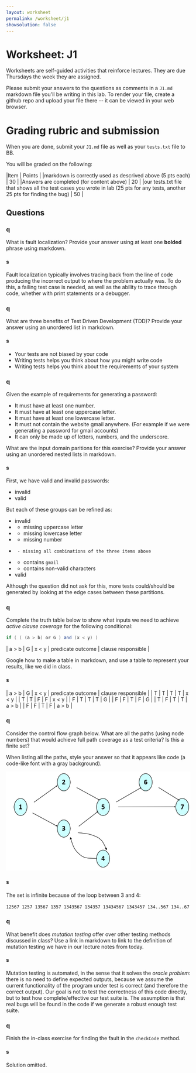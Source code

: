 ```yaml
---
layout: worksheet
permalink: /worksheet/j1
showsolution: false
---
```


# Worksheet: J1

Worksheets are self-guided activities that reinforce lectures. They are due Thursdays the week they are assigned.

Please submit your answers to the questions as comments in a `J1.md` markdown file you'll be writing in this lab. To render your file, create a github repo and upload your file there -- it can be viewed in your web browser.

# Grading rubric and submission

When you are done, submit your `J1.md` file as well as your `tests.txt` file to BB.

 You will be graded on the following:

|Item | Points |
|markdown is correctly used as descrived above (5 pts each) | 30 |
|Answers are completed (for content above) | 20 |
|our tests.txt file that shows all the test cases you wrote in lab (25 pts for any tests, another 25 pts for finding the bug) | 50 |

## Questions


### q

What is fault localization? Provide your answer using at least one **bolded** phrase using markdown.


#### s
Fault localization typically involves tracing back from the line of code producing the incorrect output to where the problem actually was. To do this, a failing test case is needed, as well as the ability to trace through code, whether with print statements or a debugger.

### q

What are three benefits of Test Driven Development (TDD)? Provide your answer using an unordered list in markdown.

#### s
* Your tests are not biased by your code
* Writing tests helps you think about how you might write code
* Writing tests helps you think about the requirements of your system

### q

Given the example of requirements for generating a password:

*    It must have at least one number.
*    It must have at least one uppercase letter.
*    It must have at least one lowercase letter.
*    It must not contain the website gmail anywhere. (For example if we were generating a password for gmail accounts)
*    It can only be made up of letters, numbers, and the underscore.

What are the input domain paritions for this exercise? Provide your answer using an unordered nested lists in markdown.

#### s

First, we have valid and invalid passwords:
* invalid
* valid

But each of these groups can be refined as:
* invalid
*   - missing uppercase letter
*   - missing lowercase letter
*   - missing number
*      - missing all combinations of the three items above
*   - contains `gmail`
*   - contains non-valid characters
* valid

Although the question did not ask for this, more tests could/should be generated by looking at the edge cases between these partitions.

### q

Complete the truth table below to show what inputs we need to achieve *active clause coverage* for the following conditional:

```java
if ( ( (a > b) or G ) and (x < y) )
```

| a > b | G | x < y | predicate outcome | clause responsible |

Google how to make a table in markdown, and use a table to represent your results, like we did in class.

#### s

| a > b | G | x < y | predicate outcome | clause responsible |
|   T   | T |   T   | T                 | x < y              |
|   T   | T |   F   | F                 | x < y              |
|   F   | T |   T   | T                 | G                  |
|   F   | F |   T   | F                 | G                  |
|   T   | F |   T   | T                 | a > b              |
|   F   | F |   T   | F                 | a > b              |


### q

Consider the control flow graph below. What are all the paths (using node numbers) that would achieve full path coverage as a test criteria? Is this a finite set?

When listing all the paths, style your answer so that it appears like code (a code-like font with a gray background).

![flow](./flow_graph.png)

#### s

The set is infinite because of the loop between 3 and 4:

`
12567
1257
13567
1357
1343567
134357
13434567
1343457
134..567
134..67
`

### q

What benefit does *mutation testing* offer over other testing methods discussed in class? Use a link in markdown to link to the definition of mutation testing we have in our lecture notes from today.

#### s

Mutation testing is automated, in the sense that it solves the *oracle problem*: there is no need to define expected outputs, because we assume the current functionality of the program under test is correct (and therefore the correct output). Our goal is not to test the correctness of this code directly, but to test how complete/effective our test suite is. The assumption is that real bugs will be found in the code if we generate a robust enough test suite.



### q

Finish the in-class exercise for finding the fault in the `checkCode` method. 

#### s
Solution omitted.

